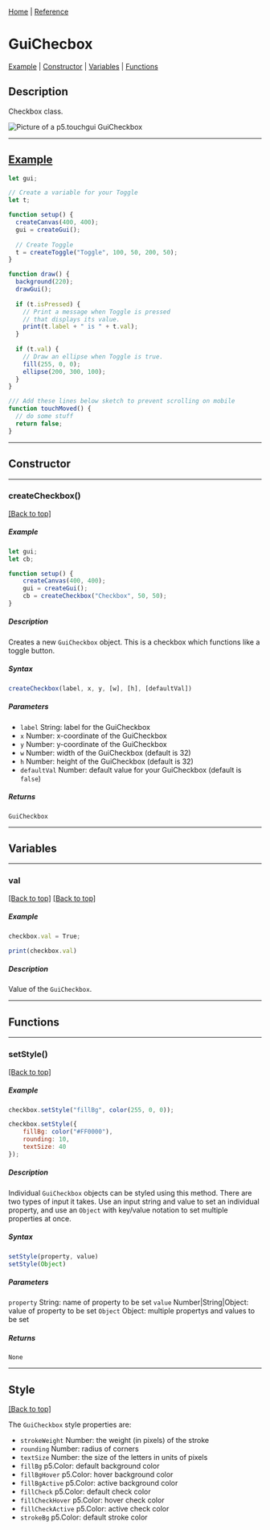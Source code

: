 [Home](../README.md) | [Reference](REFERENCE.md)

# GuiChecbox
[Example](#example) | [Constructor](#constructor) | [Variables](#variables) | [Functions](#functions)

## Description
Checkbox class.

![Picture of a p5.touchgui GuiCheckbox](../design/GuiCheckbox.png)

-----

## [Example](https://editor.p5js.org/L05/sketches/Kn1ecx6wv)
```javascript
let gui;

// Create a variable for your Toggle
let t;

function setup() {
  createCanvas(400, 400);
  gui = createGui();
  
  // Create Toggle
  t = createToggle("Toggle", 100, 50, 200, 50);
}

function draw() {
  background(220);
  drawGui();
  
  if (t.isPressed) {
    // Print a message when Toggle is pressed
    // that displays its value.
    print(t.label + " is " + t.val);
  }
  
  if (t.val) {
    // Draw an ellipse when Toggle is true.
    fill(255, 0, 0);
    ellipse(200, 300, 100);
  }
}

/// Add these lines below sketch to prevent scrolling on mobile
function touchMoved() {
  // do some stuff
  return false;
}
```

-----

## Constructor

-----

### createCheckbox()
[[Back to top]](#description)

##### Example
```javascript
let gui;
let cb;

function setup() {
    createCanvas(400, 400);
    gui = createGui();
    cb = createCheckbox("Checkbox", 50, 50);
}

```
##### Description
Creates a new `GuiCheckbox` object. This is a checkbox which functions like a toggle button.

##### Syntax
```javascript
createCheckbox(label, x, y, [w], [h], [defaultVal])
```

##### Parameters
* `label`  String: label for the GuiCheckbox 
* `x`  Number: x-coordinate of the GuiCheckbox 
* `y`  Number: y-coordinate of the GuiCheckbox 
* `w`  Number: width of the GuiCheckbox (default is 32) 
* `h`  Number: height of the GuiCheckbox (default is 32) 
* `defaultVal`  Number: default value for your GuiCheckbox (default is `false`) 

##### Returns
`GuiCheckbox`

-----

## Variables

-----

### val
[[Back to top]](#guicheckbox)
[[Back to top]](#guicheckbox)

##### Example
```javascript
checkbox.val = True;

print(checkbox.val)
```

##### Description
Value of the `GuiCheckbox`.

-----

## Functions

-----

### setStyle()
[[Back to top]](#guicheckbox)

##### Example
```javascript
checkbox.setStyle("fillBg", color(255, 0, 0));
```
```javascript
checkbox.setStyle({
    fillBg: color("#FF0000"),
    rounding: 10,
    textSize: 40
});
```

##### Description
Individual `GuiCheckbox` objects can be styled using this method. There are two types of input it takes. Use an input string and value to set an individual property, and use an `Object` with key/value notation to set multiple properties at once.

##### Syntax
```javascript
setStyle(property, value)
setStyle(Object)
```

##### Parameters
`property` String: name of property to be set
`value` Number|String|Object: value of property to be set
`Object` Object: multiple propertys and values to be set

##### Returns
`None`

-----

## Style
[[Back to top]](#guicheckbox)

The `GuiCheckbox` style properties are:
* `strokeWeight` Number: the weight (in pixels) of the stroke
* `rounding` Number: radius of corners
* `textSize` Number: the size of the letters in units of pixels
* `fillBg` p5.Color: default background color
* `fillBgHover` p5.Color: hover background color
* `fillBgActive` p5.Color: active background color
* `fillCheck` p5.Color: default check color
* `fillCheckHover` p5.Color: hover check color
* `fillCheckActive` p5.Color: active check color
* `strokeBg` p5.Color: default stroke color